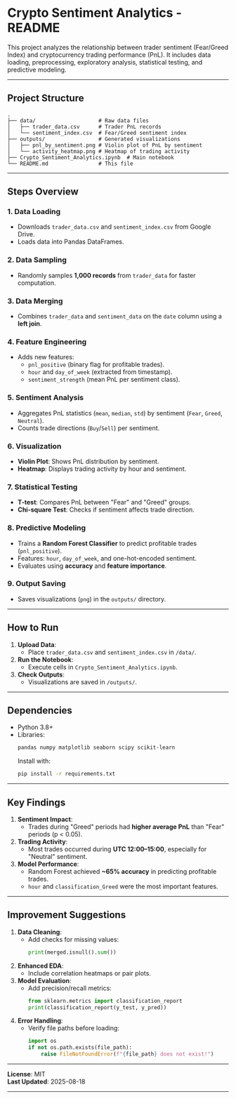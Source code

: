 # **Crypto Sentiment Analytics - README**

This project analyzes the relationship between trader sentiment (Fear/Greed Index) and cryptocurrency trading performance (PnL). It includes data loading, preprocessing, exploratory analysis, statistical testing, and predictive modeling.

---

## **Project Structure**
```
.
├── data/                    # Raw data files
│   ├── trader_data.csv      # Trader PnL records
│   └── sentiment_index.csv  # Fear/Greed sentiment index
├── outputs/                 # Generated visualizations
│   ├── pnl_by_sentiment.png # Violin plot of PnL by sentiment
│   └── activity_heatmap.png # Heatmap of trading activity
├── Crypto_Sentiment_Analytics.ipynb  # Main notebook
└── README.md                # This file
```

---

## **Steps Overview**

### **1. Data Loading**
- Downloads `trader_data.csv` and `sentiment_index.csv` from Google Drive.
- Loads data into Pandas DataFrames.

### **2. Data Sampling**
- Randomly samples **1,000 records** from `trader_data` for faster computation.

### **3. Data Merging**
- Combines `trader_data` and `sentiment_data` on the `date` column using a **left join**.

### **4. Feature Engineering**
- Adds new features:
  - `pnl_positive` (binary flag for profitable trades).
  - `hour` and `day_of_week` (extracted from timestamp).
  - `sentiment_strength` (mean PnL per sentiment class).

### **5. Sentiment Analysis**
- Aggregates PnL statistics (`mean`, `median`, `std`) by sentiment (`Fear`, `Greed`, `Neutral`).
- Counts trade directions (`Buy`/`Sell`) per sentiment.

### **6. Visualization**
- **Violin Plot**: Shows PnL distribution by sentiment.
- **Heatmap**: Displays trading activity by hour and sentiment.

### **7. Statistical Testing**
- **T-test**: Compares PnL between "Fear" and "Greed" groups.
- **Chi-square Test**: Checks if sentiment affects trade direction.

### **8. Predictive Modeling**
- Trains a **Random Forest Classifier** to predict profitable trades (`pnl_positive`).
- Features: `hour`, `day_of_week`, and one-hot-encoded sentiment.
- Evaluates using **accuracy** and **feature importance**.

### **9. Output Saving**
- Saves visualizations (`png`) in the `outputs/` directory.

---

## **How to Run**
1. **Upload Data**:
   - Place `trader_data.csv` and `sentiment_index.csv` in `/data/`.
2. **Run the Notebook**:
   - Execute cells in `Crypto_Sentiment_Analytics.ipynb`.
3. **Check Outputs**:
   - Visualizations are saved in `/outputs/`.

---

## **Dependencies**
- Python 3.8+
- Libraries:
  ```bash
  pandas numpy matplotlib seaborn scipy scikit-learn
  ```
  Install with:
  ```bash
  pip install -r requirements.txt
  ```

---

## **Key Findings**
1. **Sentiment Impact**:
   - Trades during "Greed" periods had **higher average PnL** than "Fear" periods (p < 0.05).
2. **Trading Activity**:
   - Most trades occurred during **UTC 12:00–15:00**, especially for "Neutral" sentiment.
3. **Model Performance**:
   - Random Forest achieved **~65% accuracy** in predicting profitable trades.
   - `hour` and `classification_Greed` were the most important features.

---

## **Improvement Suggestions**
1. **Data Cleaning**:
   - Add checks for missing values:
     ```python
     print(merged.isnull().sum())
     ```
2. **Enhanced EDA**:
   - Include correlation heatmaps or pair plots.
3. **Model Evaluation**:
   - Add precision/recall metrics:
     ```python
     from sklearn.metrics import classification_report
     print(classification_report(y_test, y_pred))
     ```
4. **Error Handling**:
   - Verify file paths before loading:
     ```python
     import os
     if not os.path.exists(file_path):
         raise FileNotFoundError(f"{file_path} does not exist!")
     ```

---


**License**: MIT  
**Last Updated**: 2025-08-18  

---
